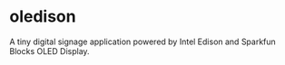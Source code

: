 # oledison

A tiny digital signage application powered by Intel Edison and Sparkfun Blocks OLED Display.
